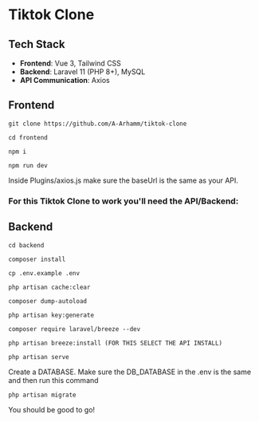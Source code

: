 # Tiktok Clone

##  Tech Stack

- **Frontend**: Vue 3, Tailwind CSS
- **Backend**: Laravel 11 (PHP 8+), MySQL
- **API Communication**: Axios

## Frontend

```
git clone https://github.com/A-Arhamm/tiktok-clone

cd frontend

npm i

npm run dev
```
Inside Plugins/axios.js make sure the baseUrl is the same as your API.

### For this Tiktok Clone to work you'll need the API/Backend:

## Backend

```
cd backend

composer install 

cp .env.example .env 

php artisan cache:clear 

composer dump-autoload 

php artisan key:generate

composer require laravel/breeze --dev

php artisan breeze:install (FOR THIS SELECT THE API INSTALL)

php artisan serve
```

Create a DATABASE. Make sure the DB_DATABASE in the .env is the same and then run this command 
```
php artisan migrate
```

You should be good to go!
